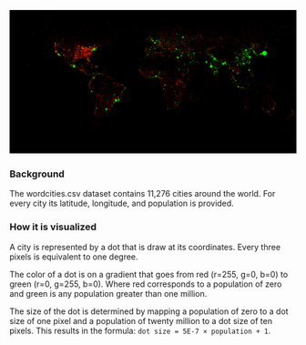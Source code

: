 ![Map of World](WorldCities/world.png)

### Background
The wordcities.csv dataset contains 11,276 cities around the world. For every city its latitude, longitude, and population is provided.

### How it is visualized
A city is represented by a dot that is draw at its coordinates. Every three pixels is equivalent to one degree.

The color of a dot is on a gradient that goes from red (r=255, g=0, b=0) to green (r=0, g=255, b=0). Where red corresponds to a population of zero and green is any population greater than one million.

The size of the dot is determined by mapping a population of zero to a dot size of one pixel and a population of twenty million to a dot size of ten pixels. This results in the formula: `dot size = 5E-7 × population + 1`.
